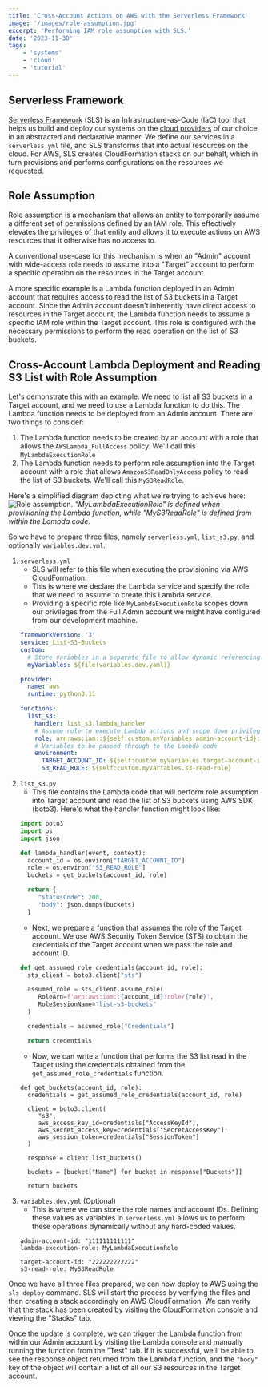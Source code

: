 ```yaml
---
title: 'Cross-Account Actions on AWS with the Serverless Framework'
image: '/images/role-assumption.jpg'
excerpt: 'Performing IAM role assumption with SLS.'
date: '2023-11-30'
tags: 
    - 'systems'
    - 'cloud'
    - 'tutorial'
---
```


## Serverless Framework
[Serverless Framework](https://www.serverless.com/framework/docs) (SLS) is an Infrastructure-as-Code (IaC) tool that helps us build and deploy our systems on the [cloud providers](https://www.serverless.com/framework/docs/providers) of our choice in an abstracted and declarative manner. We define our services in a `serverless.yml` file, and SLS transforms that into actual resources on the cloud. For AWS, SLS creates CloudFormation stacks on our behalf, which in turn provisions and performs configurations on the resources we requested.

## Role Assumption
Role assumption is a mechanism that allows an entity to temporarily assume a different set of permissions defined by an IAM role. This effectively elevates the privileges of that entity and allows it to execute actions on AWS resources that it otherwise has no access to.

A conventional use-case for this mechanism is when an "Admin" account with wide-access role needs to assume into a "Target" account to perform a specific operation on the resources in the Target account.

A more specific example is a Lambda function deployed in an Admin account that requires access to read the list of S3 buckets in a Target account. Since the Admin account doesn't inherently have direct access to resources in the Target account, the Lambda function needs to assume a specific IAM role within the Target account. This role is configured with the necessary permissions to perform the read operation on the list of S3 buckets.

## Cross-Account Lambda Deployment and Reading S3 List with Role Assumption
Let's demonstrate this with an example. We need to list all S3 buckets in a Target account, and we need to use a Lambda function to do this. The Lambda function needs to be deployed from an Admin account. There are two things to consider:
1. The Lambda function needs to be created by an account with a role that allows the `AWSLambda_FullAccess` policy. We'll call this `MyLambdaExecutionRole`
2. The Lambda function needs to perform role assumption into the Target account with a role that allows `AmazonS3ReadOnlyAccess` policy to read the list of S3 buckets. We'll call this `MyS3ReadRole`. 

Here's a simplified diagram depicting what we're trying to achieve here:
![Role assumption.](/images/role-assumption.jpg)
*"MyLambdaExecutionRole" is defined when provisioning the Lambda function, while "MyS3ReadRole" is defined from within the Lambda code.*

So we have to prepare three files, namely `serverless.yml`, `list_s3.py`, and optionally `variables.dev.yml`.
1. `serverless.yml`
   - SLS will refer to this file when executing the provisioning via AWS CloudFormation.
   - This is where we declare the Lambda service and specify the role that we need to assume to create this Lambda service.
   - Providing a specific role like `MyLambdaExecutionRole` scopes down our privileges from the Full Admin account we might have configured from our development machine.
   ```serverless.yml
   frameworkVersion: '3'
   service: List-S3-Buckets
   custom:
     # Store variables in a separate file to allow dynamic referencing
     myVariables: ${file(variables.dev.yaml)}

   provider:
     name: aws
     runtime: python3.11

   functions:
     list_s3:
       handler: list_s3.lambda_handler
       # Assume role to execute Lambda actions and scope down privileges
       role: arn:aws:iam::${self:custom.myVariables.admin-account-id}:role/${self:custom.myVariables.lambda-execution-role}
       # Variables to be passed through to the Lambda code
       environment: 
         TARGET_ACCOUNT_ID: ${self:custom.myVariables.target-account-id}
         S3_READ_ROLE: ${self:custom.myVariables.s3-read-role}
   ```
2. `list_s3.py` 
   - This file contains the Lambda code that will perform role assumption into Target account and read the list of S3 buckets using AWS SDK (boto3). Here's what the handler function might look like:
   ```list_s3.py
   import boto3
   import os
   import json
   
   def lambda_handler(event, context):
     account_id = os.environ["TARGET_ACCOUNT_ID"]
     role = os.environ["S3_READ_ROLE"]
     buckets = get_buckets(account_id, role)

     return {
        "statusCode": 200,
        "body": json.dumps(buckets)
     }
   ```
   - Next, we prepare a function that assumes the role of the Target account. We use AWS Security Token Service (STS) to obtain the credentials of the Target account when we pass the role and account ID.
   ```list_s3.py
   def get_assumed_role_credentials(account_id, role):
     sts_client = boto3.client("sts")

     assumed_role = sts_client.assume_role(
        RoleArn=f'arn:aws:iam::{account_id}:role/{role}',
        RoleSessionName="list-s3-buckets"
     )

     credentials = assumed_role["Credentials"]

     return credentials
   ```
   - Now, we can write a function that performs the S3 list read in the Target using the credentials obtained from the `get_assumed_role_credentials` function.
   ```
   def get_buckets(account_id, role):
     credentials = get_assumed_role_credentials(account_id, role)
     
     client = boto3.client(
        "s3",
        aws_access_key_id=credentials["AccessKeyId"],
        aws_secret_access_key=credentials["SecretAccessKey"],
        aws_session_token=credentials["SessionToken"]
     )

     response = client.list_buckets()

     buckets = [bucket["Name"] for bucket in response["Buckets"]]

     return buckets
   ```
3. `variables.dev.yml` (Optional)
   - This is where we can store the role names and account IDs. Defining these values as variables in `serverless.yml` allows us to perform these operations dynamically without any hard-coded values.
   ```
   admin-account-id: "111111111111"
   lambda-execution-role: MyLambdaExecutionRole

   target-account-id: "222222222222"
   s3-read-role: MyS3ReadRole
   ```

Once we have all three files prepared, we can now deploy to AWS using the `sls deploy` command. SLS will start the process by verifying the files and then creating a stack accordingly on AWS CloudFormation. We can verify that the stack has been created by visiting the CloudFormation console and viewing the "Stacks" tab.

Once the update is complete, we can trigger the Lambda function from within our Admin account by visiting the Lambda console and manually running the function from the "Test" tab. If it is successful, we'll be able to see the response object returned from the Lambda function, and the `"body"` key of the object will contain a list of all our S3 resources in the Target account.
